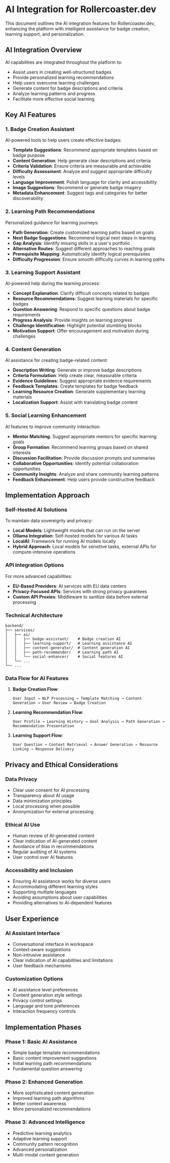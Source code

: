 # AI Integration for Rollercoaster.dev

This document outlines the AI integration features for Rollercoaster.dev, enhancing the platform with intelligent assistance for badge creation, learning support, and personalization.

## AI Integration Overview

AI capabilities are integrated throughout the platform to:

- Assist users in creating well-structured badges
- Provide personalized learning recommendations
- Help users overcome learning challenges
- Generate content for badge descriptions and criteria
- Analyze learning patterns and progress
- Facilitate more effective social learning

## Key AI Features

### 1. Badge Creation Assistant

AI-powered tools to help users create effective badges:

- **Template Suggestions**: Recommend appropriate templates based on badge purpose
- **Content Generation**: Help generate clear descriptions and criteria
- **Criteria Validation**: Ensure criteria are measurable and achievable
- **Difficulty Assessment**: Analyze and suggest appropriate difficulty levels
- **Language Improvement**: Polish language for clarity and accessibility
- **Image Suggestions**: Recommend or generate badge imagery
- **Metadata Enhancement**: Suggest tags and categories for better discoverability

### 2. Learning Path Recommendations

Personalized guidance for learning journeys:

- **Path Generation**: Create customized learning paths based on goals
- **Next Badge Suggestions**: Recommend logical next steps in learning
- **Gap Analysis**: Identify missing skills in a user's portfolio
- **Alternative Routes**: Suggest different approaches to reaching goals
- **Prerequisite Mapping**: Automatically identify logical prerequisites
- **Difficulty Progression**: Ensure smooth difficulty curves in learning paths

### 3. Learning Support Assistant

AI-powered help during the learning process:

- **Concept Explanation**: Clarify difficult concepts related to badges
- **Resource Recommendations**: Suggest learning materials for specific badges
- **Question Answering**: Respond to specific questions about badge requirements
- **Progress Analysis**: Provide insights on learning progress
- **Challenge Identification**: Highlight potential stumbling blocks
- **Motivation Support**: Offer encouragement and motivation during challenges

### 4. Content Generation

AI assistance for creating badge-related content:

- **Description Writing**: Generate or improve badge descriptions
- **Criteria Formulation**: Help create clear, measurable criteria
- **Evidence Guidelines**: Suggest appropriate evidence requirements
- **Feedback Templates**: Create templates for badge feedback
- **Learning Resource Creation**: Generate supplementary learning materials
- **Localization Support**: Assist with translating badge content

### 5. Social Learning Enhancement

AI features to improve community interaction:

- **Mentor Matching**: Suggest appropriate mentors for specific learning goals
- **Group Formation**: Recommend learning groups based on shared interests
- **Discussion Facilitation**: Provide discussion prompts and summaries
- **Collaborative Opportunities**: Identify potential collaboration opportunities
- **Community Insights**: Analyze and share community learning patterns
- **Feedback Enhancement**: Help users provide constructive feedback

## Implementation Approach

### Self-Hosted AI Solutions

To maintain data sovereignty and privacy:

- **Local Models**: Lightweight models that can run on the server
- **Ollama Integration**: Self-hosted models for various AI tasks
- **LocalAI**: Framework for running AI models locally
- **Hybrid Approach**: Local models for sensitive tasks, external APIs for compute-intensive operations

### API Integration Options

For more advanced capabilities:

- **EU-Based Providers**: AI services with EU data centers
- **Privacy-Focused APIs**: Services with strong privacy guarantees
- **Custom API Proxies**: Middleware to sanitize data before external processing

### Technical Architecture

```
backend/
├── services/
│   ├── ai/
│   │   ├── badge-assistant/    # Badge creation AI
│   │   ├── learning-support/   # Learning assistance AI
│   │   ├── content-generator/  # Content generation AI
│   │   ├── path-recommender/   # Learning path AI
│   │   └── social-enhancer/    # Social features AI
│   └── ...
└── ...
```

### Data Flow for AI Features

1. **Badge Creation Flow**:
   ```
   User Input → NLP Processing → Template Matching → Content Generation → User Review → Badge Creation
   ```

2. **Learning Recommendation Flow**:
   ```
   User Profile → Learning History → Goal Analysis → Path Generation → Recommendation Presentation
   ```

3. **Learning Support Flow**:
   ```
   User Question → Context Retrieval → Answer Generation → Resource Linking → Response Delivery
   ```

## Privacy and Ethical Considerations

### Data Privacy

- Clear user consent for AI processing
- Transparency about AI usage
- Data minimization principles
- Local processing when possible
- Anonymization for external processing

### Ethical AI Use

- Human review of AI-generated content
- Clear indication of AI-generated content
- Avoidance of bias in recommendations
- Regular auditing of AI systems
- User control over AI features

### Accessibility and Inclusion

- Ensuring AI assistance works for diverse users
- Accommodating different learning styles
- Supporting multiple languages
- Avoiding assumptions about user capabilities
- Providing alternatives to AI-dependent features

## User Experience

### AI Assistant Interface

- Conversational interface in workspace
- Context-aware suggestions
- Non-intrusive assistance
- Clear indication of AI capabilities and limitations
- User feedback mechanisms

### Customization Options

- AI assistance level preferences
- Content generation style settings
- Privacy control settings
- Language and tone preferences
- Interaction frequency controls

## Implementation Phases

### Phase 1: Basic AI Assistance

- Simple badge template recommendations
- Basic content improvement suggestions
- Initial learning path recommendations
- Fundamental question answering

### Phase 2: Enhanced Generation

- More sophisticated content generation
- Improved learning path algorithms
- Better context awareness
- More personalized recommendations

### Phase 3: Advanced Intelligence

- Predictive learning analytics
- Adaptive learning support
- Community pattern recognition
- Advanced personalization
- Multi-modal content generation
